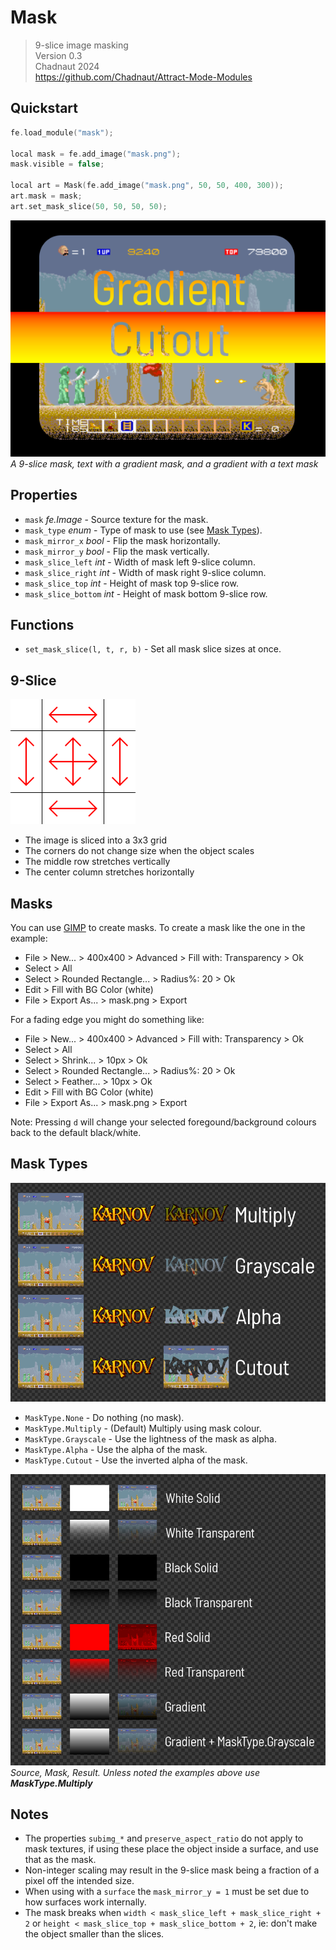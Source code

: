 # Mask

> 9-slice image masking  
> Version 0.3  
> Chadnaut 2024  
> https://github.com/Chadnaut/Attract-Mode-Modules

## Quickstart

```cpp
fe.load_module("mask");

local mask = fe.add_image("mask.png");
mask.visible = false;

local art = Mask(fe.add_image("mask.png", 50, 50, 400, 300));
art.mask = mask;
art.set_mask_slice(50, 50, 50, 50);
```

![Example](example.png)\
*A 9-slice mask, text with a gradient mask, and a gradient with a text mask*

## Properties

- `mask` *fe.Image* - Source texture for the mask.
- `mask_type` *enum* - Type of mask to use (see [Mask Types](#mask-types)).
- `mask_mirror_x` *bool* - Flip the mask horizontally.
- `mask_mirror_y` *bool* - Flip the mask vertically.
- `mask_slice_left` *int* - Width of mask left 9-slice column.
- `mask_slice_right` *int* - Width of mask right 9-slice column.
- `mask_slice_top` *int* - Height of mask top 9-slice row.
- `mask_slice_bottom` *int* - Height of mask bottom 9-slice row.

## Functions

- `set_mask_slice(l, t, r, b)` - Set all mask slice sizes at once.

## 9-Slice

![Example](example-slice.png)

- The image is sliced into a 3x3 grid
- The corners do not change size when the object scales
- The middle row stretches vertically
- The center column stretches horizontally

## Masks

You can use [GIMP](https://www.gimp.org/downloads/) to create masks. To create a mask like the one in the example:
- File > New... > 400x400 > Advanced > Fill with: Transparency > Ok
- Select > All
- Select > Rounded Rectangle... > Radius%: 20 > Ok
- Edit > Fill with BG Color (white)
- File > Export As... > mask.png > Export

For a fading edge you might do something like:
- File > New... > 400x400 > Advanced > Fill with: Transparency > Ok
- Select > All
- Select > Shrink... > 10px > Ok
- Select > Rounded Rectangle... > Radius%: 20 > Ok
- Select > Feather... > 10px > Ok
- Edit > Fill with BG Color (white)
- File > Export As... > mask.png > Export

Note: Pressing `d` will change your selected foregound/background colours back to the default black/white.

## Mask Types

![Example](example3.png)

- `MaskType.None` - Do nothing (no mask).
- `MaskType.Multiply` - (Default) Multiply using mask colour.
- `MaskType.Grayscale` - Use the lightness of the mask as alpha.
- `MaskType.Alpha` - Use the alpha of the mask.
- `MaskType.Cutout` - Use the inverted alpha of the mask.

![Example](example2.png)\
*Source, Mask, Result. Unless noted the examples above use **MaskType.Multiply***

## Notes

- The properties `subimg_*` and `preserve_aspect_ratio` do not apply to mask textures, if using these place the object inside a surface, and use that as the mask.
- Non-integer scaling may result in the 9-slice mask being a fraction of a pixel off the intended size.
- When using with a `surface` the `mask_mirror_y = 1` must be set due to how surfaces work internally.
- The mask breaks when `width < mask_slice_left + mask_slice_right + 2` or `height < mask_slice_top + mask_slice_bottom + 2`, ie: don't make the object smaller than the slices.
